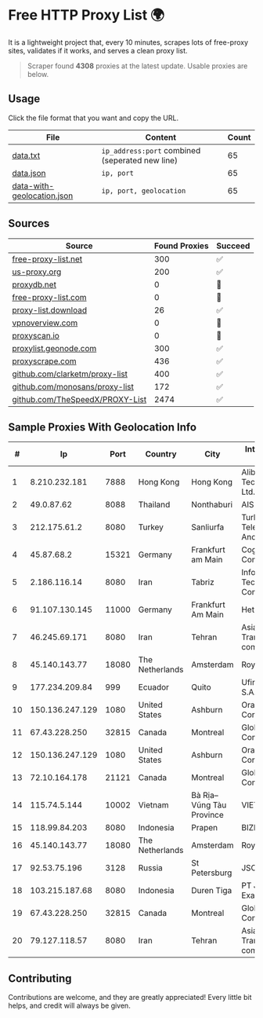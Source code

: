
# Free HTTP Proxy List 🌍

It is a lightweight project that, every 10 minutes, scrapes lots of free-proxy sites, validates if it works, and serves a clean proxy list.


> Scraper found **4308** proxies at the latest update. Usable proxies are below.

## Usage

Click the file format that you want and copy the URL.


|File|Content|Count|
|----|-------|-----|
|[data.txt](https://raw.githubusercontent.com/themiralay/Proxy-List-World/master/data.txt)|`ip_address:port` combined (seperated new line)|65|
|[data.json](https://raw.githubusercontent.com/themiralay/Proxy-List-World/master/data.json)|`ip, port`|65|
|[data-with-geolocation.json](https://raw.githubusercontent.com/themiralay/Proxy-List-World/master/data-with-geolocation.json)|`ip, port, geolocation`|65|

## Sources

|Source|Found Proxies|Succeed|
|------|-------------|-------|
|[free-proxy-list.net](https://free-proxy-list.net)|300|✅|
|[us-proxy.org](https://www.us-proxy.org)|200|✅|
|[proxydb.net](http://proxydb.net)|0|🚫|
|[free-proxy-list.com](https://free-proxy-list.com/?page=&port=&type%5B%5D=http&type%5B%5D=https&up_time=0&search=Search)|0|🚫|
|[proxy-list.download](https://www.proxy-list.download/HTTP)|26|✅|
|[vpnoverview.com](https://vpnoverview.com/privacy/anonymous-browsing/free-proxy-servers)|0|🚫|
|[proxyscan.io](https://www.proxyscan.io)|0|🚫|
|[proxylist.geonode.com](https://proxylist.geonode.com/api/proxy-list?limit=300&page=1&sort_by=lastChecked&sort_type=desc&protocols=http,https)|300|✅|
|[proxyscrape.com](https://api.proxyscrape.com/v2/?request=displayproxies&protocol=http&timeout=10000&country=all&ssl=all&anonymity=all)|436|✅|
|[github.com/clarketm/proxy-list](https://raw.githubusercontent.com/clarketm/proxy-list/master/proxy-list-raw.txt)|400|✅|
|[github.com/monosans/proxy-list](https://raw.githubusercontent.com/monosans/proxy-list/main/proxies/http.txt)|172|✅|
|[github.com/TheSpeedX/PROXY-List](https://raw.githubusercontent.com/TheSpeedX/PROXY-List/master/http.txt)|2474|✅|


## Sample Proxies With Geolocation Info

|#|Ip|Port|Country|City|Internet Service Provider|
|-|--|----|-------|----|-------------------------|
|1|8.210.232.181|7888|Hong Kong|Hong Kong|Alibaba (US) Technology Co., Ltd.|
|2|49.0.87.62|8088|Thailand|Nonthaburi|AIS-Fibre|
|3|212.175.61.2|8080|Turkey|Sanliurfa|Turk Telekomunikasyon Anonim Sirketi|
|4|45.87.68.2|15321|Germany|Frankfurt am Main|Cogent Communications|
|5|2.186.116.14|8080|Iran|Tabriz|Information Technology Company|
|6|91.107.130.145|11000|Germany|Frankfurt Am Main|Hetzner Online AG|
|7|46.245.69.171|8080|Iran|Tehran|Asiatech Data Transmission company|
|8|45.140.143.77|18080|The Netherlands|Amsterdam|RoyaleHosting BV|
|9|177.234.209.84|999|Ecuador|Quito|Ufinet Panama S.A.|
|10|150.136.247.129|1080|United States|Ashburn|Oracle Corporation|
|11|67.43.228.250|32815|Canada|Montreal|GloboTech Communications|
|12|150.136.247.129|1080|United States|Ashburn|Oracle Corporation|
|13|72.10.164.178|21121|Canada|Montreal|GloboTech Communications|
|14|115.74.5.144|10002|Vietnam|Bà Rịa–Vũng Tàu Province|VIETELxdsl|
|15|118.99.84.203|8080|Indonesia|Prapen|BIZNET|
|16|45.140.143.77|18080|The Netherlands|Amsterdam|RoyaleHosting BV|
|17|92.53.75.196|3128|Russia|St Petersburg|JSC Selectel|
|18|103.215.187.68|8080|Indonesia|Duren Tiga|PT Jaringan Inti Exadata|
|19|67.43.228.250|32815|Canada|Montreal|GloboTech Communications|
|20|79.127.118.57|8080|Iran|Tehran|Asiatech Data Transmission company|



## Contributing

Contributions are welcome, and they are greatly appreciated! Every
little bit helps, and credit will always be given.


